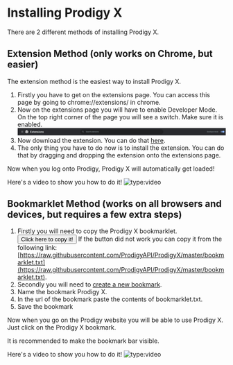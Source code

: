 # Installing Prodigy X

There are 2 different methods of installing Prodigy X.

## Extension Method (only works on Chrome, but easier)

The extension method is the easiest way to install Prodigy X.

1. Firstly you have to get on the extensions page. You can access this page by going to chrome://extensions/ in chrome.
2. Now on the extensions page you will have to enable Developer Mode. On the top right corner of the page you will see a switch. Make sure it is enabled.
   ![Example](images/developer%20mode%20chrome.jpg)
3. Now download the extension. You can do that [here](https://github.com/ProdigyAPI/ProdigyXLoader/raw/master/build.zip).
4. The only thing you have to do now is to install the extension. You can do that by dragging and dropping the extension onto the extensions page.

Now when you log onto Prodigy, Prodigy X will automatically get loaded!

Here's a video to show you how to do it!
![type:video](https://www.youtube.com/embed/zbZc-TPtFJQ)

## Bookmarklet Method (works on all browsers and devices, but requires a few extra steps)

1. Firstly you will need to copy the Prodigy X bookmarklet.
   <button class="md-button md-button--primary small-button long-transition" id="copy-button">Click here to copy it!</button>
   If the button did not work you can copy it from the following link: [https://raw.githubusercontent.com/ProdigyAPI/ProdigyX/master/bookmarklet.txt](https://raw.githubusercontent.com/ProdigyAPI/ProdigyX/master/bookmarklet.txt).
2. Secondly you will need to [create a new bookmark](creating-bookmarks.md).
3. Name the bookmark Prodigy X.
4. In the url of the bookmark paste the contents of bookmarklet.txt.
5. Save the bookmark

Now when you go on the Prodigy website you will be able to use Prodigy X. Just click on the Prodigy X bookmark.

It is recommended to make the bookmark bar visible.

Here's a video to show you how to do it!
![type:video](https://www.youtube.com/embed/z2xQ-aOmrWA)
